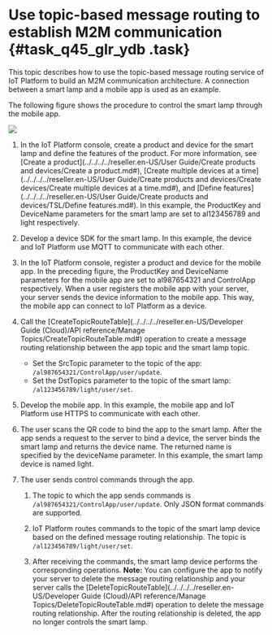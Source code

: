 # Use topic-based message routing to establish M2M communication {#task_q45_glr_ydb .task}

This topic describes how to use the topic-based message routing service of IoT Platform to build an M2M communication architecture. A connection between a smart lamp and a mobile app is used as an example.

The following figure shows the procedure to control the smart lamp through the mobile app.

![](http://static-aliyun-doc.oss-cn-hangzhou.aliyuncs.com/assets/img/13912/15688949914210_en-US.png)

1.  In the IoT Platform console, create a product and device for the smart lamp and define the features of the product. For more information, see [Create a product](../../../../reseller.en-US/User Guide/Create products and devices/Create a product.md#), [Create multiple devices at a time](../../../../reseller.en-US/User Guide/Create products and devices/Create devices/Create multiple devices at a time.md#), and [Define features](../../../../reseller.en-US/User Guide/Create products and devices/TSL/Define features.md#). In this example, the ProductKey and DeviceName parameters for the smart lamp are set to al123456789 and light respectively.
2.  Develop a device SDK for the smart lamp. In this example, the device and IoT Platform use MQTT to communicate with each other.
3.  In the IoT Platform console, register a product and device for the mobile app. In the preceding figure, the ProductKey and DeviceName parameters for the mobile app are set to al987654321 and ControlApp respectively. When a user registers the mobile app with your server, your server sends the device information to the mobile app. This way, the mobile app can connect to IoT Platform as a device.
4.  Call the [CreateTopicRouteTable](../../../../reseller.en-US/Developer Guide (Cloud)/API reference/Manage Topics/CreateTopicRouteTable.md#) operation to create a message routing relationship between the app topic and the smart lamp topic. 
    -   Set the SrcTopic parameter to the topic of the app: `/al987654321/ControlApp/user/update`.
    -   Set the DstTopics parameter to the topic of the smart lamp: `/al123456789/light/user/set`.
5.  Develop the mobile app. In this example, the mobile app and IoT Platform use HTTPS to communicate with each other.
6.  The user scans the QR code to bind the app to the smart lamp. After the app sends a request to the server to bind a device, the server binds the smart lamp and returns the device name. The returned name is specified by the deviceName parameter. In this example, the smart lamp device is named light.
7.  The user sends control commands through the app. 

    1.  The topic to which the app sends commands is `/al987654321/ControlApp/user/update`. Only JSON format commands are supported.

    2.  IoT Platform routes commands to the topic of the smart lamp device based on the defined message routing relationship. The topic is `/al123456789/light/user/set`.
    3.  After receiving the commands, the smart lamp device performs the corresponding operations.
    **Note:** You can configure the app to notify your server to delete the message routing relationship and your server calls the [DeleteTopicRouteTable](../../../../reseller.en-US/Developer Guide (Cloud)/API reference/Manage Topics/DeleteTopicRouteTable.md#) operation to delete the message routing relationship. After the routing relationship is deleted, the app no longer controls the smart lamp.


